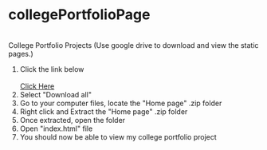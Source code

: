 # collegePortfolioPage
<br>
College Portfolio Projects (Use google drive to download and view the static pages.)
<br>
<ol>
  <li>Click the link below</li>
  <br>
  <a href="https://drive.google.com/drive/folders/1TjSW9vOlQ2aRTEo5lGSfcykRYngguKXH?usp=sharing" action="_tab">Click Here</a>
  <li>Select "Download all"</li>
  <li>Go to your computer files, locate the "Home page" .zip folder</li>
  <li>Right click and Extract the "Home page" .zip folder</li>
  <li>Once extracted, open the folder</li>
  <li>Open "index.html" file</li>
  <li>You should now be able to view my college portfolio project</li>
</ol>
<br>


